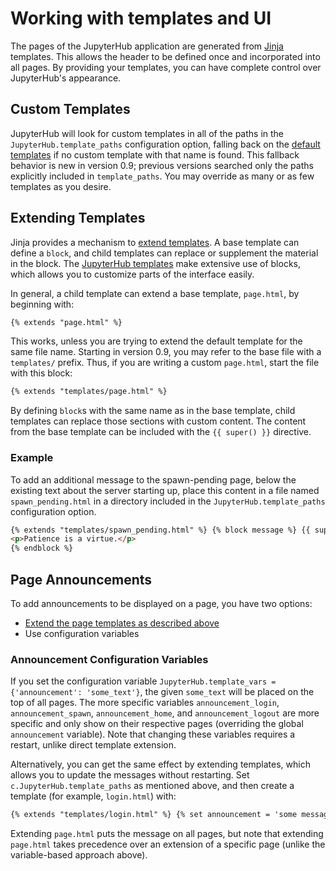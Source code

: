 # Working with templates and UI

The pages of the JupyterHub application are generated from
[Jinja](http://jinja.pocoo.org/) templates. This allows the header to be defined once and incorporated into all pages. By providing your templates, you can have complete control over JupyterHub's
appearance.


## Custom Templates

JupyterHub will look for custom templates in all of the paths in the
`JupyterHub.template_paths` configuration option, falling back on the
[default templates](https://github.com/jupyterhub/jupyterhub/tree/HEAD/share/jupyterhub/templates)
if no custom template with that name is found. This fallback
behavior is new in version 0.9; previous versions searched only the paths
explicitly included in `template_paths`. You may override as many
or as few templates as you desire.

## Extending Templates

Jinja provides a mechanism to [extend templates](http://jinja.pocoo.org/docs/2.10/templates/#template-inheritance).
A base template can define a `block`, and child templates can replace or
supplement the material in the block. The
[JupyterHub templates](https://github.com/jupyterhub/jupyterhub/tree/HEAD/share/jupyterhub/templates)
make extensive use of blocks, which allows you to customize parts of the interface easily.

In general, a child template can extend a base template, `page.html`, by beginning with:

```html
{% extends "page.html" %}
```

This works, unless you are trying to extend the default template for the same
file name. Starting in version 0.9, you may refer to the base file with a
`templates/` prefix. Thus, if you are writing a custom `page.html`, start the
file with this block:

```html
{% extends "templates/page.html" %}
```

By defining `block`s with the same name as in the base template, child templates
can replace those sections with custom content. The content from the base
template can be included with the `{{ super() }}` directive.

### Example

To add an additional message to the spawn-pending page, below the existing
text about the server starting up, place this content in a file named
`spawn_pending.html` in a directory included in the
`JupyterHub.template_paths` configuration option.

```html
{% extends "templates/spawn_pending.html" %} {% block message %} {{ super() }}
<p>Patience is a virtue.</p>
{% endblock %}
```

## Page Announcements

To add announcements to be displayed on a page, you have two options:

- [Extend the page templates as described above](#extending-templates)
- Use configuration variables

### Announcement Configuration Variables

If you set the configuration variable `JupyterHub.template_vars = {'announcement': 'some_text'}`, the given `some_text` will be placed on
the top of all pages. The more specific variables
`announcement_login`, `announcement_spawn`, `announcement_home`, and
`announcement_logout` are more specific and only show on their
respective pages (overriding the global `announcement` variable).
Note that changing these variables requires a restart, unlike direct
template extension.

Alternatively, you can get the same effect by extending templates, which allows you
to update the messages without restarting. Set
`c.JupyterHub.template_paths` as mentioned above, and then create a
template (for example, `login.html`) with:

```html
{% extends "templates/login.html" %} {% set announcement = 'some message' %}
```

Extending `page.html` puts the message on all pages, but note that
extending `page.html` takes precedence over an extension of a specific
page (unlike the variable-based approach above).
